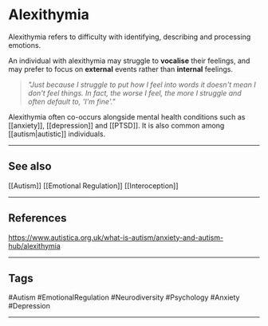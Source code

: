 # Alexithymia

Alexithymia refers to difficulty with identifying, describing and processing emotions.

An individual with alexithymia may struggle to **vocalise** their feelings, and may prefer to focus on **external** events rather than **internal** feelings.

> *"Just because I struggle to put how I feel into words it doesn't mean I don't feel things. In fact, the worse I feel, the more I struggle and often default to, 'I'm fine'."*

Alexithymia often co-occurs alongside mental health conditions such as [[anxiety]], [[depression]] and [[PTSD]]. It is also common among [[autism|autistic]] individuals.

---
## See also

[[Autism]]
[[Emotional Regulation]]
[[Interoception]]

---
## References

https://www.autistica.org.uk/what-is-autism/anxiety-and-autism-hub/alexithymia

---
## Tags

#Autism #EmotionalRegulation #Neurodiversity #Psychology #Anxiety #Depression 

---

